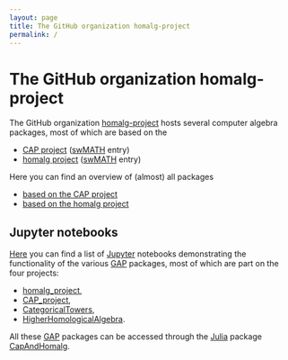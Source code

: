 ```yaml
---
layout: page
title: The GitHub organization homalg-project
permalink: /
---
```


# The GitHub organization homalg-project

The GitHub organization
[homalg-project](https://github.com/homalg-project/) hosts several
computer algebra packages, most of which are based on the

* [CAP project](https://github.com/homalg-project/CAP_project#readme) ([swMATH](https://swmath.org/software/27925) entry)
* [homalg project](https://github.com/homalg-project/homalg_project#readme) ([swMATH](https://swmath.org/software/411) entry)

Here you can find an overview of (almost) all packages

* [based on the CAP project](/docs/CAP_project-based/)
* [based on the homalg project](/docs/homalg_project-based/)

## Jupyter notebooks

[Here](https://github.com/homalg-project/CapAndHomalgNotebooks#readme)
you can find a list of [Jupyter](https://jupyter.org/) notebooks
demonstrating the functionality of the various
[GAP](https://www.gap-system.org/) packages, most
of which are part on the four projects:

* [homalg_project](https://github.com/homalg-project/homalg_project#readme),
* [CAP_project](https://github.com/homalg-project/CAP_project#readme),
* [CategoricalTowers](https://github.com/homalg-project/CategoricalTowers#readme),
* [HigherHomologicalAlgebra](https://github.com/homalg-project/HigherHomologicalAlgebra#readme).

All these [GAP](https://www.gap-system.org/) packages can be accessed
through the [Julia](https://julialang.org/) package
[CapAndHomalg](https://github.com/homalg-project/CapAndHomalg.jl#readme).
